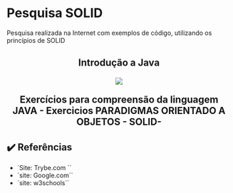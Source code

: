 # Pesquisa SOLID
Pesquisa realizada na Internet com exemplos de código, utilizando os princípios de SOLID
<h2 align="center">Introdução a Java

<p align="center">
<img src="https://img.shields.io/badge/Status-Programador_em_Desenvolvimento-red"></p>

<p>Exercícios para compreensão da linguagem JAVA - Exercicios PARADIGMAS ORIENTADO A OBJETOS - SOLID-</p>

## ✔️ Referências

- `Site: Trybe.com ``
- `site: Google.com``
- `site: w3schools``
